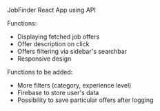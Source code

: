 JobFinder React App using API

Functions: 
- Displaying fetched job offers 
- Offer description on click
- Offers filtering via sidebar's searchbar
- Responsive design

Functions to be added:
- More filters (category, experience level)
- Firebase to store user's data
- Possibility to save particular offers after logging
